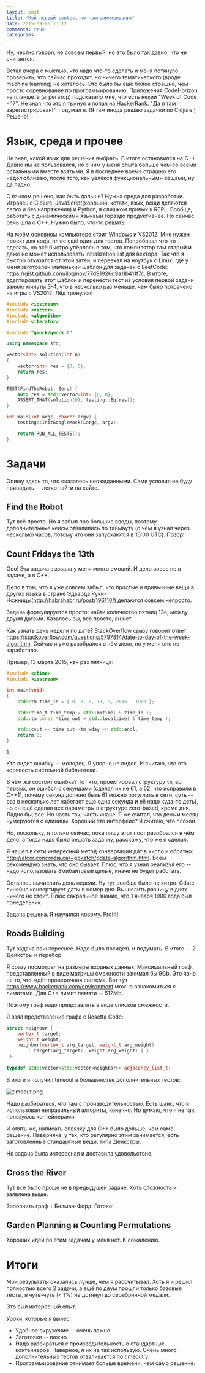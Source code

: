 ```yaml
---
layout: post
title: 'Мой первый contest по программированию'
date: 2015-09-06 13:12
comments: true
categories: 
---
```

Ну, честно говоря, не совсем первый, но это было так давно, что не считается.

Встал вчера с мыслью, что надо что-то сделать и меня потянуло проверить, что сейчас проходит, но ничего тематического (вроде machine learning) не хотелось. Это было бы ешё более страшно, чем просто соревнование по программированию. Приложения CodeHorizon на планшете (агрегатор) подсказало мне, что есть некий "Week of Code - 17". Не зная что это я тыкнул и попал на HackerRank. "Да я там зарегистрирован!", подумал я. (Я там инода решаю задачки по Clojure.) Решено!

# Язык, среда и прочее

Не знал, какой язык для решения выбрать. В итоге остановился на C++. Давно им не пользовался, но с ним у меня опыта больше чем со всеми остальными вместе взятыми. Я в последнее время страшно его недолюбливаю, после того, как увлёкся функциональными вещами, ну да ладно.

С языком решено, как быть дальше? Нужна среда для разработки. Играясь с Clojure, JavaScript(хороший, кстати, язык, вещи делаются легко и без напряжения) и Python, я слишком привык к REPL. Вообще, работать с динамическими языками гораздо продуктивнее. Но сейчас речь шла о C++. Нужно было, что-то решать.

На моём основном компьютере стоит Windows и VS2012. Мне нужен проект для кода, плюс ещё один для тестов. Попробовал что-то сделать, но всё быстро упёрлось в том, что компилятор там старый и даже не может использовать initialization list для вектора. Так что я быстро отказался от этой затеи, и переехал на ноутбук с Linux, где у меня заготовлен маленький шаблон для задачек с LeetCode: <https://gist.github.com/iloginov/77d91926d9a11b411f7c>. В итоге, адаптировать этот шаблон и перенести тест из условия первой задачи заняло минуты 3-4, что в несколько раз меньше, чем было потрачено на игры с VS2012. Лёд тронулся!

``` cpp
#include <iostream>
#include <vector>
#include <algorithm>
#include <iterator>

#include "gmock/gmock.h"

using namespace std;

vector<int> solution(int n)
{
	vector<int> res = {0, 0};
	return res;
}

TEST(FindTheRobot, Zero) {
	auto res = std::vector<int> {0, 0};
	ASSERT_THAT(solution(0), testing::Eq(res));
}

int main(int argc, char** argv) {
	testing::InitGoogleMock(&argc, argv);

	return RUN_ALL_TESTS();
}
```

# Задачи

Опишу здесь то, что оказалось неожиданными. Сами условия не буду приводить -- легко найти на сайте.

## Find the Robot

Тут всё просто. Но я забыл про большие вводы, поэтому дополнительные кейсы отвалились по таймауту (о чём я узнал через несколько часов, потому что они запускаются в 16:00 UTC). Позор!

## Count Fridays the 13th

Ооо! Эта задача вызвала у меня много эмоций. И дело вовсе не в задаче, а в C++.

Дело в том, что я уже совсем забыл, что простые и привычные вещи в других языка в стране Эдварда Руки-Ножницы(<http://habrahabr.ru/post/196110/>) делаются совсем непросто.

Задача формулируется просто: найти количество пятниц 13е, между двумя датами. Казалось бы, всё просто, ан нет.

Как узнать день недели по дате? StackOverflow сразу говорит ответ: <https://stackoverflow.com/questions/5797814/date-to-day-of-the-week-algorithm>. Сейчас я уже разобрался в чём дело, но у меня оно не заработало.

Пример, 13 марта 2015, как раз пятница:

``` cpp
#include <ctime>
#include <iostream>

int main(void)
{
	std::tm time_in = { 0, 0, 0, 13, 3, 2015 - 1900 };

	std::time_t time_temp = std::mktime( & time_in );
	std::tm const *time_out = std::localtime( & time_temp );

	std::cout << time_out->tm_wday << std::endl;
	return 0;
}
```

```
1
```

Кто видит ошибку -- молодец. Я упорно не видел. И считаю, что это корявость системной библиотеки.

В чём же состоит ошибка? Тот кто, проектировал структуру `tm`, во первых, он ошибся с секундами (сделал их не 61, а 62, что исправили в C++11, почему секунд должно быть 61 можно погуглить в сети, суть -- раз в несколько лет набегает ещё одна секунда и её надо куда-то деть), но он ещё сделал все параметры в структуре zero-based, кроме дня. Ладно бы, все. Но часть так, часть иначе! Я же считал, что день и месяц нумеруются с единицы. Хороший это интерфейс? Я считаю, что плохой.

Но, поскольку, я только сейчас, пока пишу этот пост разобрался в чём дело, а тогда надо было решать задачку, расскажу, что же я сделал.

Я нашёл в сети интересный метод конвертации дат в число и обратно: <http://alcor.concordia.ca/~gpkatch/gdate-algorithm.html>. Всем рекомендую знать, что оно бывает. Плюс, что я узнал реализуя его -- надо использовать 8мибайтовые целые, иначе не будет работать.

Осталось вычислить день недели. Ну тут вообще было не хитро. Gdate линейно конвертирует даты в номер дня. Вычислить разницу в днях ничего не стоит. Плюс сакральное знание, что 1 января 1900 года был понедельник.

Задача решена. Я научился новому. Profit!

## Roads Building

Тут задача поинтереснее. Надо было посидеть и подумать. В итоге -- 2 Дейкстры и перебор.

Я сразу посмотрел на размеры входных данных. Максимальный граф, представленный в виде матрицы смежности занимал бы 9Gb. Это явно не то, что ждёт проверочная система. Вот тут <https://www.hackerrank.com/environment> можно ознакомиться с лимитами. Для C++ лимит памяти -- 512Mb.

Поэтому граф надо представлять в виде списков смежности.

Я взял представление графа с Rosetta Code:

``` cpp
struct neighbor {
	vertex_t target;
	weight_t weight;
	neighbor(vertex_t arg_target, weight_t arg_weight)
		: target(arg_target), weight(arg_weight) { }
 };
  
typedef std::vector<std::vector<neighbor>> adjacency_list_t;
```

В итоге я получил timeout в большинстве дополнительных тестов:

<img class="center" src="http://user-image.logdown.io/user/14217/blog/13433/post/294626/kuLt9MCeShmsVT8M5ZI1_timeout.png" alt="timeout.png">

Надо разбираться, что там с производительностью. Есть шанс, что я использовал неправильный алгоритм, конечно. Но думаю, что я не так пользуюсь контейнерами.

И опять же, написать обвязку для C++ было дольше, чем само решение. Наверняка, у тех, кто регулярно этим занимается, есть заготовленные стандартные вещи, типа Дейкстры.

Но задача была интересная и доставила удовольствие.

## Cross the River

Тут всё было проще че в предыдущей задаче. Хоть сложность и заявлена выше.

Заполнить граф + Белман-Форд. Готово!

## Garden Planning и Counting Permutations

Хороших идей по этим задачам у меня нет. К сожалению.

# Итоги

Мои результаты оказались лучше, чем я рассчитывал. Хоть я и решил полностью всего 2 задачи, а ещё по двум прошли только базовые тесты, я чуть-чуть (< 1%) не дотянул до серебрянной медали.

Это был интересный опыт.

Уроки, которые я вынес:

  - Удобное окружение -- очень важно.
  - Заготовки -- важно.
  - Надо разбираться с производительностью стандартных контейнеров. Наверное, я их не так использую. Очень много дополнительных тестов отваливается по timeout'у. 
  - Программирование отнимает больше времени, чем само решение.
